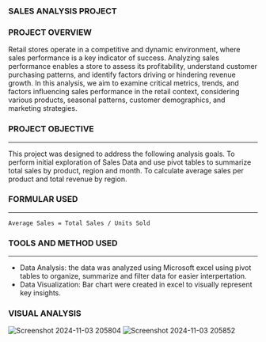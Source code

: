 ### SALES ANALYSIS PROJECT

### PROJECT OVERVIEW


Retail stores operate in a competitive and dynamic environment, where sales performance is a key indicator of success. Analyzing sales performance enables a store to assess its profitability, understand customer purchasing patterns, and identify factors driving or hindering revenue growth. In this analysis, we aim to examine critical metrics, trends, and factors influencing sales performance in the retail context, considering various products, seasonal patterns, customer demographics, and marketing strategies.

 ### PROJECT OBJECTIVE
---
This project was designed to address the following analysis goals.
To perform initial exploration of Sales Data and use pivot tables to summarize total sales by product, region and month.
To calculate average sales per product and total revenue by region.

### FORMULAR USED
---
```
Average Sales = Total Sales / Units Sold
```

### TOOLS AND METHOD USED
---
- Data Analysis: the data was analyzed using Microsoft excel using pivot tables to organize, summarize and filter data for easier interpertation.
- Data Visualization: Bar chart were created in excel to visually represent key insights.

### VISUAL ANALYSIS
![Screenshot 2024-11-03 205804](https://github.com/user-attachments/assets/abbd5cfd-68e1-4637-b7e9-12ac996e7955)
![Screenshot 2024-11-03 205852](https://github.com/user-attachments/assets/c6d4e275-05fd-4d64-b043-cf6501fe88bd)

